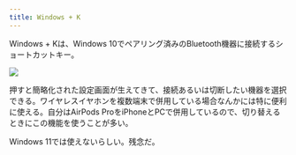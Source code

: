 ```yaml
---
title: Windows + K
---
```

Windows + Kは、Windows 10でペアリング済みのBluetooth機器に接続するショートカットキー。

![](https://lh3.googleusercontent.com/Vu6e_TdDENMNOHtAAR8GEjlFRZzQypgWrwclHEYRAU-JWx-9Jpf5AYYNfgZKyys8v0tcTMPsvtOHWGebnLEsgl1kmn2szxPJVIniYS8BPNwSrgUTtX84KMHRnDI-ijjC5nCnpf6qD4uhb3cPLW3i7X6FWaaaqv8ktPFbabbM0D11c6sUwsF_cKTp)

押すと簡略化された設定画面が生えてきて、接続あるいは切断したい機器を選択できる。ワイヤレスイヤホンを複数端末で併用している場合なんかには特に便利に使える。自分はAirPods ProをiPhoneとPCで併用しているので、切り替えるときにこの機能を使うことが多い。

Windows 11では使えないらしい。残念だ。
